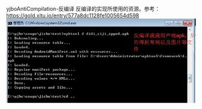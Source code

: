yjboAntiCompilation-反编译
反编译的实现所使用的资源。参考：https://gold.xitu.io/entry/577a8dc1128fe1005654d598
![这里写图片描述](https://raw.githubusercontent.com/hytcyjb/yjboAntiCompilation/06bae97acccf5126c17ca370ded5849b671a7452/ScreenShort/fby-1.png)
